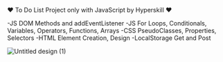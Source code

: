 ❤️ To Do List Project only with JavaScript by Hyperskill ❤️


-JS DOM Methods and addEventListener
-JS For Loops, Conditionals, Variables, Operators, Functions, Arrays
-CSS PseudoClasses, Properties, Selectors
-HTML Element Creation, Design
-LocalStorage Get and Post


![Untitled design (1)](https://github.com/iulianapintilie2022/to-do-listJS/assets/112865318/831643b2-8f28-4425-bbff-3f2e29f757b3)
